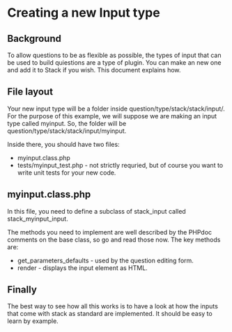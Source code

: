 # Creating a new Input type

## Background ##

To allow questions to be as flexible as possible, the types of input that can be
used to build quiestions are a type of plugin. You can make an new one and add
it to Stack if you wish. This document explains how.

## File layout ##

Your new input type will be a folder inside question/type/stack/stack/input/.
For the purpose of this example, we will suppose we are making an input type
called myinput. So, the folder will be question/type/stack/stack/input/myinput.

Inside there, you should have two files:

* myinput.class.php
* tests/myinput_test.php - not strictly requried, but of course you
want to write unit tests for your new code.

## myinput.class.php ##

In this file, you need to define a subclass of stack_input called
stack_myinput_input.

The methods you need to implement are well described by the PHPdoc comments on
the base class, so go and read those now. The key methods are:

* get_parameters_defaults - used by the question editing form.
* render - displays the input element as HTML.

## Finally ##

The best way to see how all this works is to have a look at how the inputs
that come with stack as standard are implemented. It should be easy to learn
by example.
